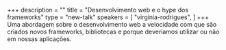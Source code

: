 +++
description = ""
title = "Desenvolvimento web e o hype dos frameworks"
type = "new-talk"
speakers = [
        "virginia-rodrigues",
]
+++
Uma abordagem sobre o desenvolvimento web a velocidade com que são criados novos frameworks, bibliotecas e porque deveriamos utilizar ou não em nossas aplicações.